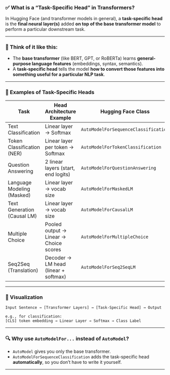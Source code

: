 ### ✅ What is a “Task-Specific Head” in Transformers?

In Hugging Face (and transformer models in general), a **task-specific head** is the **final neural layer(s)** added **on top of the base transformer model** to perform a particular downstream task.

---

### 🧠 Think of it like this:

* The **base transformer** (like BERT, GPT, or RoBERTa) learns **general-purpose language features** (embeddings, syntax, semantics).
* A **task-specific head** tells the model **how to convert those features into something useful for a particular NLP task**.

---

### 🔧 Examples of Task-Specific Heads

| Task                        | Head Architecture Example              | Hugging Face Class                   |
| --------------------------- | -------------------------------------- | ------------------------------------ |
| Text Classification         | Linear layer → Softmax                 | `AutoModelForSequenceClassification` |
| Token Classification (NER)  | Linear layer per token → Softmax       | `AutoModelForTokenClassification`    |
| Question Answering          | 2 linear layers (start, end logits)    | `AutoModelForQuestionAnswering`      |
| Language Modeling (Masked)  | Linear layer → vocab size              | `AutoModelForMaskedLM`               |
| Text Generation (Causal LM) | Linear layer → vocab size              | `AutoModelForCausalLM`               |
| Multiple Choice             | Pooled output → Linear → Choice scores | `AutoModelForMultipleChoice`         |
| Seq2Seq (Translation)       | Decoder → LM head (linear + softmax)   | `AutoModelForSeq2SeqLM`              |

---

### 🧩 Visualization

```text
Input Sentence → [Transformer Layers] → [Task-Specific Head] → Output

e.g., for classification:
[CLS] token embedding → Linear Layer → Softmax → Class Label
```

---

### 🔍 Why use `AutoModelFor...` instead of `AutoModel`?

* `AutoModel` gives you only the base transformer.
* `AutoModelForSequenceClassification` adds the task-specific head **automatically**, so you don’t have to write it yourself.

---
